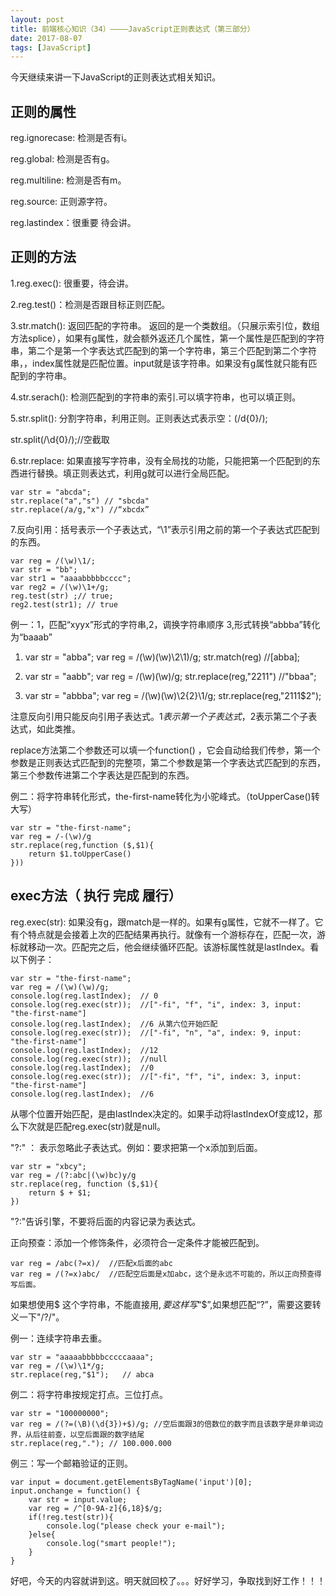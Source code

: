 ```yaml
---
layout: post
title: 前端核心知识（34）————JavaScript正则表达式（第三部分）
date: 2017-08-07
tags: [JavaScript]
---
```


今天继续来讲一下JavaScript的正则表达式相关知识。

## 正则的属性 

reg.ignorecase: 检测是否有i。

reg.global: 检测是否有g。

reg.multiline: 检测是否有m。

reg.source: 正则源字符。

reg.lastindex：很重要 待会讲。

## 正则的方法

1.reg.exec(): 很重要，待会讲。

2.reg.test()：检测是否跟目标正则匹配。

3.str.match(): 返回匹配的字符串。 返回的是一个类数组。（只展示索引位，数组方法splice），如果有g属性，就会额外返还几个属性，第一个属性是匹配到的字符串，第二个是第一个字表达式匹配到的第一个字符串，第三个匹配到第二个字符串，，index属性就是匹配位置。input就是该字符串。如果没有g属性就只能有匹配到的字符串。


4.str.serach(): 检测匹配到的字符串的索引.可以填字符串，也可以填正则。

5.str.split(): 分割字符串，利用正则。正则表达式表示空：(/d{0}/);
  
  str.split(/\d{0}/);//空截取
  
6.str.replace: 如果直接写字符串，没有全局找的功能，只能把第一个匹配到的东西进行替换。填正则表达式，利用g就可以进行全局匹配。

	var str = "abcda";
	str.replace("a","s") // "sbcda"
	str.replace(/a/g,"x") //“xbcdx”
	
7.反向引用：括号表示一个子表达式，“\1”表示引用之前的第一个子表达式匹配到的东西。
	
	var reg = /(\w)\1/;
	var str = "bb";
	var str1 = "aaaabbbbbcccc";
	var reg2 = /(\w)\1+/g;
	reg.test(str) ;// true;
	reg2.test(str1); // true

例一：1，匹配“xyyx”形式的字符串,2，调换字符串顺序 3,形式转换“abbba”转化为“baaab”

1.
	var str = "abba";
	var reg = /(\w)(\w)\2\1)/g;
	str.match(reg) //[abba];

2.
	var str = "aabb";
	var reg = /(\w)(\w)/g;
	str.replace(reg,"$2$2$1$1") //"bbaa";
	
3.
	var str = "abbba";
	var reg = /(\w)(\w)\2{2}\1/g;
	str.replace(reg,"$2$1$1$1$2");
	
注意反向引用只能反向引用子表达式。$1表示第一个子表达式，$2表示第二个子表达式，如此类推。

replace方法第二个参数还可以填一个function() ，它会自动给我们传参，第一个参数是正则表达式匹配到的完整项，第二个参数是第一个字表达式匹配到的东西，第三个参数传进第二个字表达是匹配到的东西。

例二：将字符串转化形式，the-first-name转化为小驼峰式。（toUpperCase()转大写）

	var str = "the-first-name";
	var reg = /-(\w)/g
	str.replace(reg,function ($,$1){
		return $1.toUpperCase()
	}))


## exec方法（ 执行 完成 履行）

reg.exec(str): 如果没有g，跟match是一样的。如果有g属性，它就不一样了。它有个特点就是会接着上次的匹配结果再执行。就像有一个游标存在，匹配一次，游标就移动一次。匹配完之后，他会继续循环匹配。该游标属性就是lastIndex。看以下例子：
	
	var str = "the-first-name";
	var reg = /(\w)(\w)/g;
	console.log(reg.lastIndex);  // 0
	console.log(reg.exec(str));  //["-fi", "f", "i", index: 3, input: "the-first-name"]
	console.log(reg.lastIndex);  //6 从第六位开始匹配
	console.log(reg.exec(str));  //["-fi", "n", "a", index: 9, input: "the-first-name"]
	console.log(reg.lastIndex);  //12
	console.log(reg.exec(str));	 //null
	console.log(reg.lastIndex);	 //0
	console.log(reg.exec(str));  //["-fi", "f", "i", index: 3, input: "the-first-name"]
	console.log(reg.lastIndex);  //6
	
从哪个位置开始匹配，是由lastIndex决定的。如果手动将lastIndexOf变成12，那么下次就是匹配reg.exec(str)就是null。

"?:" ： 表示忽略此子表达式。例如：要求把第一个x添加到后面。
	
	var str = "xbcy";
	var reg = /(?:abc|(\w)bc)y/g
	str.replace(reg, function ($,$1){
		return $ + $1;
	})

"?:"告诉引擎，不要将后面的内容记录为表达式。

正向预查：添加一个修饰条件，必须符合一定条件才能被匹配到。
	
	var reg = /abc(?=x)/  //匹配x后面的abc
	var reg = /(?=x)abc/  //匹配空后面是x加abc，这个是永远不可能的，所以正向预查得写后面。


如果想使用$ 这个字符串，不能直接用$,要这样写“$$”,如果想匹配“?”，需要这要转义一下"/\?/"。

例一：连续字符串去重。
	
	var str = "aaaaabbbbbcccccaaaa";
	var reg = /(\w)\1*/g;
	str.replace(reg,"$1");   // abca

例二：将字符串按规定打点。三位打点。
	
	var str = "100000000";
	var reg = /(?=(\B)(\d{3})+$)/g; //空后面跟3的倍数位的数字而且该数字是非单词边界，从后往前查，以空后面跟的数字结尾
	str.replace(reg,"."); // 100.000.000

例三：写一个邮箱验证的正则。
	
	var input = document.getElementsByTagName('input')[0];
	input.onchange = function() {
		var str = input.value;
		var reg = /^[0-9A-z]{6,18}$/g;
		if(!reg.test(str)){
			console.log("please check your e-mail");
		}else{
			console.log("smart people!");
		}
	}
	
好吧，今天的内容就讲到这。明天就回校了。。。好好学习，争取找到好工作！！！









